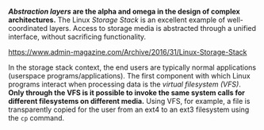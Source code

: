 ***Abstraction layers* are the alpha and omega in the design of complex architectures.** The Linux *Storage Stack* is an excellent example of well-coordinated layers. Access to storage media is abstracted through a unified interface, without sacrificing functionality. 

https://www.admin-magazine.com/Archive/2016/31/Linux-Storage-Stack   

In the storage stack context, the end users are typically normal applications (userspace programs/applications). The first component with which Linux programs interact when processing data is the *virtual filesystem (VFS)*. **Only through the VFS is it possible to invoke the same system calls for different filesystems on different media.** Using VFS, for example, a file is transparently copied for the user from an ext4 to an ext3 filesystem using the `cp` command.

